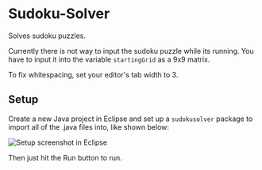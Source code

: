 Sudoku-Solver
=============

Solves sudoku puzzles.

Currently there is not way to input the sudoku puzzle while its running. You have to input it into the variable `startingGrid` as a 9x9 matrix.

To fix whitespacing, set your editor's tab width to 3.

## Setup ##

Create a new Java project in Eclipse and set up a `sudokusolver` package to import all of the .java files into, like shown below:

![Setup screenshot in Eclipse](http://i.imgur.com/GqmOBnU.png)

Then just hit the Run button to run.
